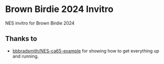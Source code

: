# Brown Birdie 2024 Invitro

NES invitro for Brown Birdie 2024

## Thanks to

- [bbbradsmith/NES-ca65-example](https://github.com/bbbradsmith/NES-ca65-example)
  for showing how to get everything up and running.
